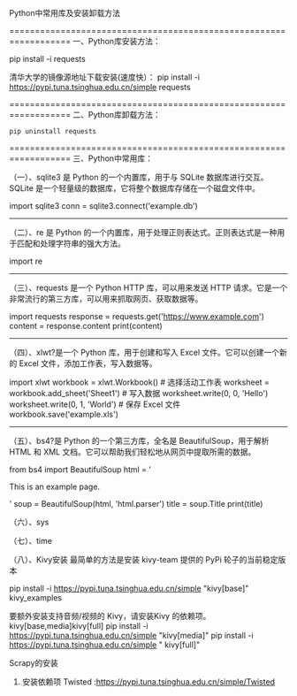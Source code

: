 Python中常用库及安装卸载方法

==================================================================
一、Python库安装方法：

pip install -i  requests

清华大学的镜像源地址下载安装(速度快）：
pip install -i https://pypi.tuna.tsinghua.edu.cn/simple requests

==================================================================
二、Python库卸载方法：

  	pip uninstall requests

==================================================================
三、Python中常用库：

（一）、sqlite3 是 Python 的一个内置库，用于与 SQLite 数据库进行交互。SQLite 是一个轻量级的数据库，它将整个数据库存储在一个磁盘文件中。

import sqlite3 
conn = sqlite3.connect('example.db')

-------------------------------------------------------------------
（二）、re 是 Python 的一个内置库，用于处理正则表达式。正则表达式是一种用于匹配和处理字符串的强大方法。

import re

-------------------------------------------------------------------
（三）、requests 是一个 Python HTTP 库，可以用来发送 HTTP 请求。它是一个非常流行的第三方库，可以用来抓取网页、获取数据等。

import  requests
response = requests.get('https://www.example.com')
content = response.content
print(content)

-------------------------------------------------------------------
（四）、xlwt?是一个 Python 库，用于创建和写入 Excel 文件。它可以创建一个新的 Excel 文件，添加工作表，写入数据等。

import xlwt
workbook = xlwt.Workbook() # 选择活动工作表
worksheet = workbook.add_sheet('Sheet1') # 写入数据 		worksheet.write(0, 0, 'Hello')
worksheet.write(0, 1, 'World') # 保存 Excel 文件 	workbook.save('example.xls')

-------------------------------------------------------------------
（五）、bs4?是 Python 的一个第三方库，全名是 BeautifulSoup，用于解析 HTML 和 XML 文档。它可以帮助我们轻松地从网页中提取所需的数据。

from bs4 import BeautifulSoup
html = '<html><head><title>Example Page</title></head><body><p>This 
is an example page.</p></body></html>' 
soup = BeautifulSoup(html, 'html.parser')
title = soup.Title
print(title)

（六）、sys

（七）、time

（八）、Kivy安装
最简单的方法是安装 kivy-team 提供的 PyPi 轮子的当前稳定版本

pip install -i https://pypi.tuna.tsinghua.edu.cn/simple "kivy[base]" kivy_examples

要额外安装支持音频/视频的 Kivy，请安装Kivy 的依赖项。kivy[base,media]kivy[full]
pip install -i https://pypi.tuna.tsinghua.edu.cn/simple "kivy[media]"
pip install -i https://pypi.tuna.tsinghua.edu.cn/simple " kivy[full]"



Scrapy的安装 
1. 安装依赖项
Twisted :https://pypi.tuna.tsinghua.edu.cn/simple/Twisted




